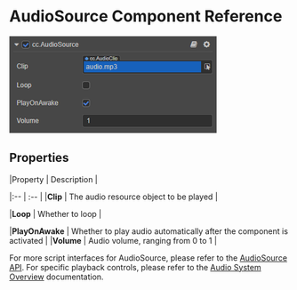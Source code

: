 # AudioSource Component Reference

![audio source](audio/audiosource.png)

## Properties

|Property          | Description                                                    |

|:--                 | :--                                                                     |
|**Clip**                | The audio resource object to be played                                           |

|**Loop**                | Whether to loop                                                      |

|**PlayOnAwake**         | Whether to play audio automatically after the component is activated    |
|**Volume**              | Audio volume, ranging from 0 to 1                                  |

For more script interfaces for AudioSource, please refer to the [AudioSource API](__APIDOC__/en/classes/component_audio.audiosource.html). For specific playback controls, please refer to the [Audio System Overview](./overview.md) documentation.
